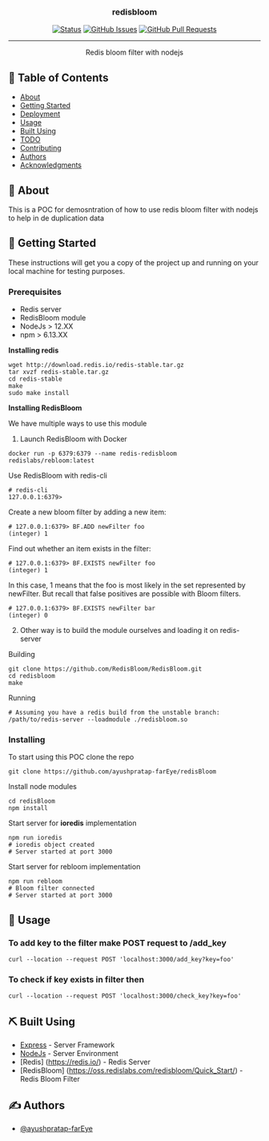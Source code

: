 <h3 align="center">redisbloom</h3>

<div align="center">

[![Status](https://img.shields.io/badge/status-active-success.svg)]()
[![GitHub Issues](https://img.shields.io/github/issues/kylelobo/The-Documentation-Compendium.svg)](https://github.com/ayushpratap-farEye/redisBloom/issues)
[![GitHub Pull Requests](https://img.shields.io/github/issues-pr/kylelobo/The-Documentation-Compendium.svg)](https://github.com/ayushpratap-farEye/redisBloom/pulls)

</div>

---

<p align="center"> Redis bloom filter with nodejs
    <br> 
</p>

## 📝 Table of Contents

- [About](#about)
- [Getting Started](#getting_started)
- [Deployment](#deployment)
- [Usage](#usage)
- [Built Using](#built_using)
- [TODO](../TODO.md)
- [Contributing](../CONTRIBUTING.md)
- [Authors](#authors)
- [Acknowledgments](#acknowledgement)

## 🧐 About <a name = "about"></a>

This is a POC for demosntration of how to use redis bloom filter with nodejs
to help in de duplication data

## 🏁 Getting Started <a name = "getting_started"></a>

These instructions will get you a copy of the project up and running on your local machine for testing purposes.

### Prerequisites

- Redis server
- RedisBloom module
- NodeJs > 12.XX
- npm > 6.13.XX

**Installing redis**

```
wget http://download.redis.io/redis-stable.tar.gz
tar xvzf redis-stable.tar.gz
cd redis-stable
make
sudo make install
```

**Installing RedisBloom**

We have multiple ways to use this module

1. Launch RedisBloom with Docker 
```
docker run -p 6379:6379 --name redis-redisbloom redislabs/rebloom:latest
```
Use RedisBloom with redis-cli
```
# redis-cli
127.0.0.1:6379>
```
Create a new bloom filter by adding a new item:
```
# 127.0.0.1:6379> BF.ADD newFilter foo
(integer) 1
```
Find out whether an item exists in the filter:
```
# 127.0.0.1:6379> BF.EXISTS newFilter foo
(integer) 1
```
In this case, 1 means that the foo is most likely in the set represented by newFilter. But recall that false positives are possible with Bloom filters.
```
# 127.0.0.1:6379> BF.EXISTS newFilter bar
(integer) 0
```

2. Other way is to build the module ourselves and loading it on redis-server

Building
```
git clone https://github.com/RedisBloom/RedisBloom.git
cd redisbloom
make
```

Running

```
# Assuming you have a redis build from the unstable branch:
/path/to/redis-server --loadmodule ./redisbloom.so
```

### Installing

To start using this POC clone the repo

```
git clone https://github.com/ayushpratap-farEye/redisBloom
```

Install node modules

```
cd redisBloom
npm install
```

Start server for **ioredis** implementation
```
npm run ioredis
# ioredis object created
# Server started at port 3000
```

Start server for rebloom implementation
```
npm run rebloom
# Bloom filter connected
# Server started at port 3000
```

## 🎈 Usage <a name="usage"></a>

### To add key to the filter make POST request to **/add_key**
```
curl --location --request POST 'localhost:3000/add_key?key=foo'
```

### To check if key exists in filter then
```
curl --location --request POST 'localhost:3000/check_key?key=foo'
```

## ⛏️ Built Using <a name = "built_using"></a>

- [Express](https://expressjs.com/) - Server Framework
- [NodeJs](https://nodejs.org/en/) - Server Environment
- [Redis] (https://redis.io/) - Redis Server
- [RedisBloom] (https://oss.redislabs.com/redisbloom/Quick_Start/) - Redis Bloom Filter

## ✍️ Authors <a name = "authors"></a>

- [@ayushpratap-farEye](https://github.com/ayushpratap-farEye)